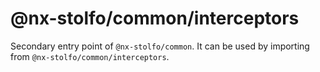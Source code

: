 # @nx-stolfo/common/interceptors

Secondary entry point of `@nx-stolfo/common`. It can be used by importing from `@nx-stolfo/common/interceptors`.
